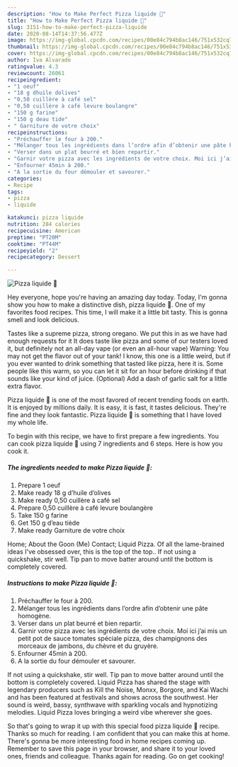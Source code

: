 ```yaml
---
description: "How to Make Perfect Pizza liquide 🍕"
title: "How to Make Perfect Pizza liquide 🍕"
slug: 3151-how-to-make-perfect-pizza-liquide
date: 2020-08-14T14:37:56.477Z
image: https://img-global.cpcdn.com/recipes/00e84c794b8ac146/751x532cq70/pizza-liquide-🍕-photo-principale-de-la-recette.jpg
thumbnail: https://img-global.cpcdn.com/recipes/00e84c794b8ac146/751x532cq70/pizza-liquide-🍕-photo-principale-de-la-recette.jpg
cover: https://img-global.cpcdn.com/recipes/00e84c794b8ac146/751x532cq70/pizza-liquide-🍕-photo-principale-de-la-recette.jpg
author: Iva Alvarado
ratingvalue: 4.3
reviewcount: 26061
recipeingredient:
- "1 oeuf"
- "18 g dhuile dolives"
- "0,50 cuillère à café sel"
- "0,50 cuillère à café levure boulangre"
- "150 g farine"
- "150 g deau tide"
- " Garniture de votre choix"
recipeinstructions:
- "Préchauffer le four à 200."
- "Mélanger tous les ingrédients dans l’ordre afin d’obtenir une pâte homogène."
- "Verser dans un plat beurré et bien repartir."
- "Garnir votre pizza avec les ingrédients de votre choix. Moi ici j’ai mis un petit pot de sauce tomates spéciale pizza, des champignons des morceaux de jambons, du chèvre et du gruyère."
- "Enfourner 45min à 200."
- "A la sortie du four démouler et savourer."
categories:
- Recipe
tags:
- pizza
- liquide

katakunci: pizza liquide 
nutrition: 284 calories
recipecuisine: American
preptime: "PT20M"
cooktime: "PT44M"
recipeyield: "2"
recipecategory: Dessert

---
```



![Pizza liquide 🍕](https://img-global.cpcdn.com/recipes/00e84c794b8ac146/751x532cq70/pizza-liquide-🍕-photo-principale-de-la-recette.jpg)

Hey everyone, hope you're having an amazing day today. Today, I'm gonna show you how to make a distinctive dish, pizza liquide 🍕. One of my favorites food recipes. This time, I will make it a little bit tasty. This is gonna smell and look delicious.

Tastes like a supreme pizza, strong oregano. We put this in as we have had enough requests for it It does taste like pizza and some of our testers loved it, but definitely not an all-day vape (or even an all-hour vape) Warning: You may not get the flavor out of your tank! I know, this one is a little weird, but if you ever wanted to drink something that tasted like pizza, here it is. Some people like this warm, so you can let it sit for an hour before drinking if that sounds like your kind of juice. (Optional) Add a dash of garlic salt for a little extra flavor.

Pizza liquide 🍕 is one of the most favored of recent trending foods on earth. It is enjoyed by millions daily. It is easy, it is fast, it tastes delicious. They're fine and they look fantastic. Pizza liquide 🍕 is something that I have loved my whole life.


To begin with this recipe, we have to first prepare a few ingredients. You can cook pizza liquide 🍕 using 7 ingredients and 6 steps. Here is how you cook it.

<!--inarticleads1-->

##### The ingredients needed to make Pizza liquide 🍕:

1. Prepare 1 oeuf
1. Make ready 18 g d’huile d’olives
1. Make ready 0,50 cuillère à café sel
1. Prepare 0,50 cuillère à café levure boulangère
1. Take 150 g farine
1. Get 150 g d’eau tiède
1. Make ready  Garniture de votre choix


Home; About the Goon (Me) Contact; Liquid Pizza. Of all the lame-brained ideas I&#39;ve obsessed over, this is the top of the top.. If not using a quickshake, stir well. Tip pan to move batter around until the bottom is completely covered. 

<!--inarticleads2-->

##### Instructions to make Pizza liquide 🍕:

1. Préchauffer le four à 200.
1. Mélanger tous les ingrédients dans l’ordre afin d’obtenir une pâte homogène.
1. Verser dans un plat beurré et bien repartir.
1. Garnir votre pizza avec les ingrédients de votre choix. Moi ici j’ai mis un petit pot de sauce tomates spéciale pizza, des champignons des morceaux de jambons, du chèvre et du gruyère.
1. Enfourner 45min à 200.
1. A la sortie du four démouler et savourer.


If not using a quickshake, stir well. Tip pan to move batter around until the bottom is completely covered. Liquid Pizza has shared the stage with legendary producers such as Kill the Noise, Monxx, Borgore, and Kai Wachi and has been featured at festivals and shows across the southwest. Her sound is weird, bassy, synthwave with sparkling vocals and hypnotizing melodies. Liquid Pizza loves bringing a weird vibe wherever she goes. 

So that's going to wrap it up with this special food pizza liquide 🍕 recipe. Thanks so much for reading. I am confident that you can make this at home. There's gonna be more interesting food in home recipes coming up. Remember to save this page in your browser, and share it to your loved ones, friends and colleague. Thanks again for reading. Go on get cooking!
